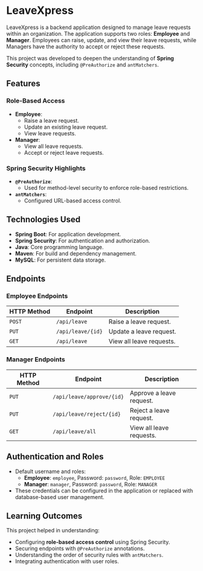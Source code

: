 
# LeaveXpress

LeaveXpress is a backend application designed to manage leave requests within an organization. The application supports two roles: **Employee** and **Manager**. Employees can raise, update, and view their leave requests, while Managers have the authority to accept or reject these requests.

This project was developed to deepen the understanding of **Spring Security** concepts, including `@PreAuthorize` and `antMatchers`.

## Features

### Role-Based Access
- **Employee**:
  - Raise a leave request.
  - Update an existing leave request.
  - View leave requests.
- **Manager**:
  - View all leave requests.
  - Accept or reject leave requests.

### Spring Security Highlights
- **`@PreAuthorize`**:
  - Used for method-level security to enforce role-based restrictions.
- **`antMatchers`**:
  - Configured URL-based access control.

## Technologies Used
- **Spring Boot**: For application development.
- **Spring Security**: For authentication and authorization.
- **Java**: Core programming language.
- **Maven**: For build and dependency management.
- **MySQL**: For persistent data storage.

## Endpoints

### Employee Endpoints
| HTTP Method | Endpoint               | Description                  |
|-------------|------------------------|------------------------------|
| `POST`      | `/api/leave`           | Raise a leave request.       |
| `PUT`       | `/api/leave/{id}`      | Update a leave request.      |
| `GET`       | `/api/leave`           | View all leave requests.     |

### Manager Endpoints
| HTTP Method | Endpoint               | Description                  |
|-------------|------------------------|------------------------------|
| `PUT`       | `/api/leave/approve/{id}` | Approve a leave request.  |
| `PUT`       | `/api/leave/reject/{id}`  | Reject a leave request.   |
| `GET`       | `/api/leave/all`       | View all leave requests.     |

## Authentication and Roles
- Default username and roles:
  - **Employee**: `employee`, Password: `password`, Role: `EMPLOYEE`
  - **Manager**: `manager`, Password: `password`, Role: `MANAGER`
- These credentials can be configured in the application or replaced with database-based user management.

## Learning Outcomes
This project helped in understanding:
- Configuring **role-based access control** using Spring Security.
- Securing endpoints with `@PreAuthorize` annotations.
- Understanding the order of security rules with `antMatchers`.
- Integrating authentication with user roles.
